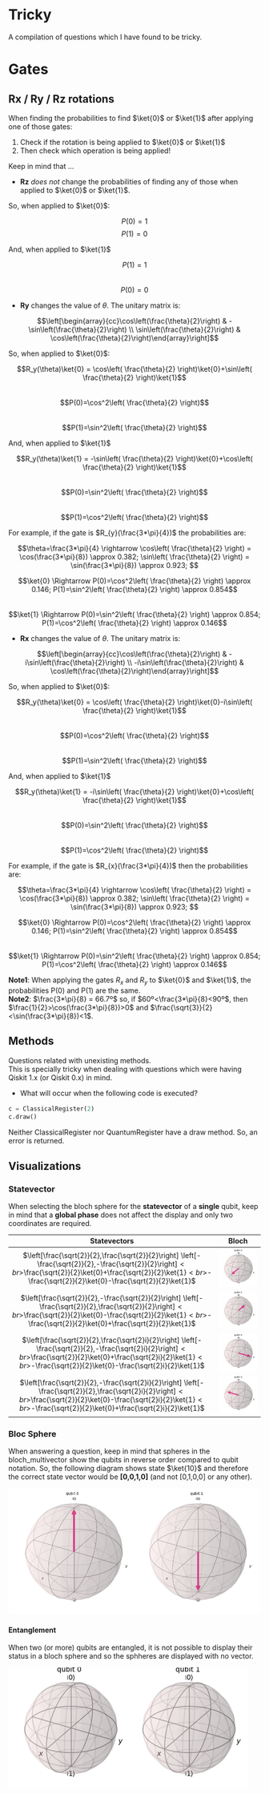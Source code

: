 # Tricky
A compilation of questions which I have found to be tricky.

# Gates

## Rx / Ry / Rz rotations

When finding the probabilities to find $\ket{0}$ or $\ket{1}$ after applying one of those gates:  
1. Check if the rotation is being applied to $\ket{0}$ or $\ket{1}$  
1. Then check which operation is being applied!
   
Keep in mind that ...
- **Rz** *does not* change the probabilities of finding any of those when applied to $\ket{0}$ or $\ket{1}$.
  
So, when applied to $\ket{0}$:

$$P(0)=1$$
$$P(1)=0$$    

And, when applied to $\ket{1}$  

$$P(1)=1$$  
$$P(0)=0$$    

- **Ry** changes the value of $\theta$. The unitary matrix is:
  
$$\left[\begin{array}{cc}\cos\left(\frac{\theta}{2}\right) & -\sin\left(\frac{\theta}{2}\right) \\
\sin\left(\frac{\theta}{2}\right) & \cos\left(\frac{\theta}{2}\right)\end{array}\right]$$


So, when applied to $\ket{0}$:

$$R_y(\theta)\ket{0} = \cos\left( \frac{\theta}{2} \right)\ket{0}+\sin\left( \frac{\theta}{2} \right)\ket{1}$$  
$$P(0)=\cos^2\left( \frac{\theta}{2} \right)$$  
$$P(1)=\sin^2\left( \frac{\theta}{2} \right)$$    

And, when applied to $\ket{1}$  

$$R_y(\theta)\ket{1} = -\sin\left( \frac{\theta}{2} \right)\ket{0}+\cos\left( \frac{\theta}{2} \right)\ket{1}$$  
$$P(0)=\sin^2\left( \frac{\theta}{2} \right)$$   
$$P(1)=\cos^2\left( \frac{\theta}{2} \right)$$  

For example, if the gate is $R_{y}(\frac{3*\pi}{4})$ the probabilities are:

$$\theta=\frac{3*\pi}{4} \rightarrow \cos\left( \frac{\theta}{2} \right) = \cos(\frac{3*\pi}{8}) \approx 0.382; \sin\left( \frac{\theta}{2} \right) = \sin(\frac{3*\pi}{8}) \approx 0.923; $$

$$\ket{0} \Rightarrow P(0)=\cos^2\left( \frac{\theta}{2} \right) \approx 0.146; P(1)=\sin^2\left( \frac{\theta}{2} \right) \approx 0.854$$  
$$\ket{1} \Rightarrow P(0)=\sin^2\left( \frac{\theta}{2} \right) \approx 0.854; P(1)=\cos^2\left( \frac{\theta}{2} \right) \approx 0.146$$  

- **Rx** changes the value of $\theta$. The unitary matrix is:
  
$$\left[\begin{array}{cc}\cos\left(\frac{\theta}{2}\right) & -i\sin\left(\frac{\theta}{2}\right) \\
-i\sin\left(\frac{\theta}{2}\right) & \cos\left(\frac{\theta}{2}\right)\end{array}\right]$$

So, when applied to $\ket{0}$:

$$R_y(\theta)\ket{0} = \cos\left( \frac{\theta}{2} \right)\ket{0}-i\sin\left( \frac{\theta}{2} \right)\ket{1}$$  
$$P(0)=\cos^2\left( \frac{\theta}{2} \right)$$  
$$P(1)=\sin^2\left( \frac{\theta}{2} \right)$$    

And, when applied to $\ket{1}$  

$$R_y(\theta)\ket{1} = -i\sin\left( \frac{\theta}{2} \right)\ket{0}+\cos\left( \frac{\theta}{2} \right)\ket{1}$$  
$$P(0)=\sin^2\left( \frac{\theta}{2} \right)$$   
$$P(1)=\cos^2\left( \frac{\theta}{2} \right)$$  

For example, if the gate is $R_{x}(\frac{3*\pi}{4})$ then the probabilities are:

$$\theta=\frac{3*\pi}{4} \rightarrow \cos\left( \frac{\theta}{2} \right) = \cos(\frac{3*\pi}{8}) \approx 0.382; \sin\left( \frac{\theta}{2} \right) = \sin(\frac{3*\pi}{8}) \approx 0.923; $$

$$\ket{0} \Rightarrow P(0)=\cos^2\left( \frac{\theta}{2} \right) \approx 0.146; P(1)=\sin^2\left( \frac{\theta}{2} \right) \approx 0.854$$  
$$\ket{1} \Rightarrow P(0)=\sin^2\left( \frac{\theta}{2} \right) \approx 0.854; P(1)=\cos^2\left( \frac{\theta}{2} \right) \approx 0.146$$  

**Note1**: When applying the gates $R_x$ and $R_y$ to $\ket{0}$ and $\ket{1}$, the probabilities P(0) and P(1) are the same.  
**Note2**: $\frac{3*\pi}{8} = 66.7º$ so, if $60º<\frac{3*\pi}{8}<90º$, then $\frac{1}{2}>\cos(\frac{3*\pi}{8})>0$ and $\frac{\sqrt{3}}{2}<\sin(\frac{3*\pi}{8})<1$.  

## Methods
Questions related with unexisting methods.  
This is specially tricky when dealing with questions which were having Qiskit 1.x (or Qiskit 0.x) in mind.

- What will occur when the following code is executed?
```python
c = ClassicalRegister(2)
c.draw()
```
Neither ClassicalRegister nor QuantumRegister have a draw method. So, an error is returned.

## Visualizations

### Statevector
When selecting the bloch sphere for the **statevector** of a **single** qubit, keep in mind that a **global phase** does not affect the display and only two coordinates are required. 

| Statevectors | Bloch |
|:------------:|:-----:|
| $\left[\frac{\sqrt\{2}}{2},\frac{\sqrt\{2}}{2}\right] \left[-\frac{\sqrt\{2}}{2},-\frac{\sqrt\{2}}{2}\right]$<br>$\frac{\sqrt\{2}}{2}\ket{0}+\frac{\sqrt\{2}}{2}\ket{1}$<br>$-\frac{\sqrt\{2}}{2}\ket{0}-\frac{\sqrt\{2}}{2}\ket{1}$|!['bloch_001'](../images/bloch_001.png) |
| $\left[\frac{\sqrt\{2}}{2},-\frac{\sqrt\{2}}{2}\right] \left[-\frac{\sqrt\{2}}{2},\frac{\sqrt\{2}}{2}\right]$<br>$\frac{\sqrt\{2}}{2}\ket{0}-\frac{\sqrt\{2}}{2}\ket{1}$<br>$-\frac{\sqrt\{2}}{2}\ket{0}+\frac{\sqrt\{2}}{2}\ket{1}$|!['bloch_101'](../images/bloch_101.png) |
| $\left[\frac{\sqrt\{2}}{2},\frac{\sqrt\{2}i}{2}\right] \left[-\frac{\sqrt\{2}}{2},-\frac{\sqrt\{2}i}{2}\right]$<br>$\frac{\sqrt\{2}}{2}\ket{0}+\frac{\sqrt\{2}i}{2}\ket{1}$<br>$-\frac{\sqrt\{2}}{2}\ket{0}-\frac{\sqrt\{2}i}{2}\ket{1}$|!['bloch_000'](../images/bloch_000.png) |
| $\left[\frac{\sqrt\{2}}{2},-\frac{\sqrt\{2}i}{2}\right] \left[-\frac{\sqrt\{2}}{2},\frac{\sqrt\{2}i}{2}\right]$<br>$\frac{\sqrt\{2}}{2}\ket{0}-\frac{\sqrt\{2}i}{2}\ket{1}$<br>$-\frac{\sqrt\{2}}{2}\ket{0}+\frac{\sqrt\{2}i}{2}\ket{1}$|!['bloch_100'](../images/bloch_100.png) |

### Bloc Sphere

When answering a question, keep in mind that spheres in the bloch_multivector show the qubits in reverse order compared to qubit notation. So, the following diagram shows state $\ket{10}$ and therefore the correct state vector would be **[0,0,1,0]** (and not [0,1,0,0] or any other).

!['blochs'](../images/blochs_10.png)  

#### Entanglement 

When two (or more) qubits are entangled, it is not possible to display their status in a bloch sphere and so the sphheres are displayed with no vector.

!['entangled bloch'](../images/entangled.png)  





